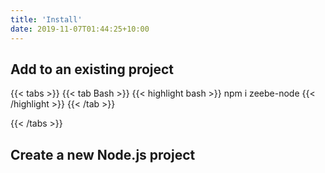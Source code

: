 ```yaml
---
title: 'Install'
date: 2019-11-07T01:44:25+10:00
---
```


## Add to an existing project

{{< tabs >}}
{{< tab Bash >}}
{{< highlight bash >}}
npm i zeebe-node
{{< /highlight >}}
{{< /tab >}}

{{< /tabs >}}

## Create a new Node.js project
